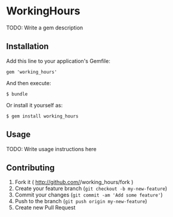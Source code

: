 # WorkingHours

TODO: Write a gem description

## Installation

Add this line to your application's Gemfile:

    gem 'working_hours'

And then execute:

    $ bundle

Or install it yourself as:

    $ gem install working_hours

## Usage

TODO: Write usage instructions here

## Contributing

1. Fork it ( http://github.com/<my-github-username>/working_hours/fork )
2. Create your feature branch (`git checkout -b my-new-feature`)
3. Commit your changes (`git commit -am 'Add some feature'`)
4. Push to the branch (`git push origin my-new-feature`)
5. Create new Pull Request
